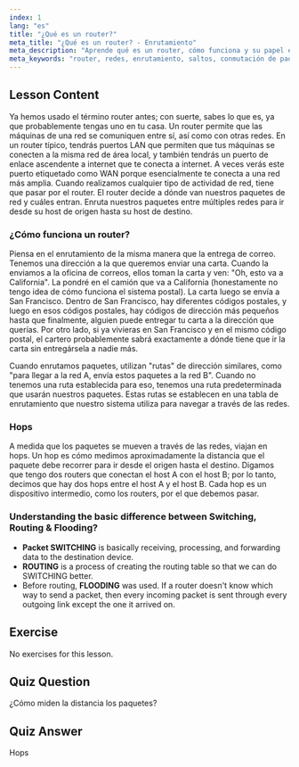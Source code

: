 ```yaml
---
index: 1
lang: "es"
title: "¿Qué es un router?"
meta_title: "¿Qué es un router? - Enrutamiento"
meta_description: "Aprende qué es un router, cómo funciona y su papel en las redes. Comprende el enrutamiento, los saltos y la entrega de paquetes para principiantes."
meta_keywords: "router, redes, enrutamiento, saltos, conmutación de paquetes, redes Linux, tutorial para principiantes, guía de red"
---
```


## Lesson Content

Ya hemos usado el término router antes; con suerte, sabes lo que es, ya que probablemente tengas uno en tu casa. Un router permite que las máquinas de una red se comuniquen entre sí, así como con otras redes. En un router típico, tendrás puertos LAN que permiten que tus máquinas se conecten a la misma red de área local, y también tendrás un puerto de enlace ascendente a internet que te conecta a internet. A veces verás este puerto etiquetado como WAN porque esencialmente te conecta a una red más amplia. Cuando realizamos cualquier tipo de actividad de red, tiene que pasar por el router. El router decide a dónde van nuestros paquetes de red y cuáles entran. Enruta nuestros paquetes entre múltiples redes para ir desde su host de origen hasta su host de destino.

### ¿Cómo funciona un router?

Piensa en el enrutamiento de la misma manera que la entrega de correo. Tenemos una dirección a la que queremos enviar una carta. Cuando la enviamos a la oficina de correos, ellos toman la carta y ven: "Oh, esto va a California". La pondré en el camión que va a California (honestamente no tengo idea de cómo funciona el sistema postal). La carta luego se envía a San Francisco. Dentro de San Francisco, hay diferentes códigos postales, y luego en esos códigos postales, hay códigos de dirección más pequeños hasta que finalmente, alguien puede entregar tu carta a la dirección que querías. Por otro lado, si ya vivieras en San Francisco y en el mismo código postal, el cartero probablemente sabrá exactamente a dónde tiene que ir la carta sin entregársela a nadie más.

Cuando enrutamos paquetes, utilizan "rutas" de dirección similares, como "para llegar a la red A, envía estos paquetes a la red B". Cuando no tenemos una ruta establecida para eso, tenemos una ruta predeterminada que usarán nuestros paquetes. Estas rutas se establecen en una tabla de enrutamiento que nuestro sistema utiliza para navegar a través de las redes.

### Hops

A medida que los paquetes se mueven a través de las redes, viajan en hops. Un hop es cómo medimos aproximadamente la distancia que el paquete debe recorrer para ir desde el origen hasta el destino. Digamos que tengo dos routers que conectan el host A con el host B; por lo tanto, decimos que hay dos hops entre el host A y el host B. Cada hop es un dispositivo intermedio, como los routers, por el que debemos pasar.

### Understanding the basic difference between Switching, Routing & Flooding?

- **Packet SWITCHING** is basically receiving, processing, and forwarding data to the destination device.
- **ROUTING** is a process of creating the routing table so that we can do SWITCHING better.
- Before routing, **FLOODING** was used. If a router doesn't know which way to send a packet, then every incoming packet is sent through every outgoing link except the one it arrived on.

## Exercise

No exercises for this lesson.

## Quiz Question

¿Cómo miden la distancia los paquetes?

## Quiz Answer

Hops
